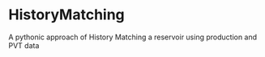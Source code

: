# HistoryMatching
A pythonic approach of History Matching a reservoir using production and PVT data 

